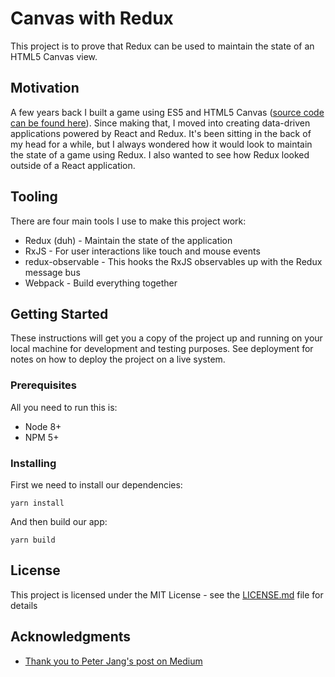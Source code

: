 # Canvas with Redux
This project is to prove that Redux can be used to maintain the state of an HTML5 Canvas view.

## Motivation
A few years back I built a game using ES5 and HTML5 Canvas ([source code can be found here](https://github.com/posty72/good-company-game)). Since making that, I moved into creating data-driven applications powered by React and Redux. It's been sitting in the back of my head for a while, but I always wondered how it would look to maintain the state of a game using Redux. I also wanted to see how Redux looked outside of a React application.

## Tooling

There are four main tools I use to make this project work:
- Redux (duh) - Maintain the state of the application
- RxJS - For user interactions like touch and mouse events
- redux-observable - This hooks the RxJS observables up with the Redux message bus
- Webpack - Build everything together


## Getting Started

These instructions will get you a copy of the project up and running on your local machine for development and testing purposes. See deployment for notes on how to deploy the project on a live system.

### Prerequisites

All you need to run this is:
- Node 8+
- NPM 5+

### Installing

First we need to install our dependencies:
```
yarn install
```

And then build our app:
```
yarn build
```

## License

This project is licensed under the MIT License - see the [LICENSE.md](LICENSE.md) file for details

## Acknowledgments

* [Thank you to Peter Jang's post on Medium](https://medium.com/@peterxjang/a-functional-canvas-approach-with-redux-ce59a369241b)
